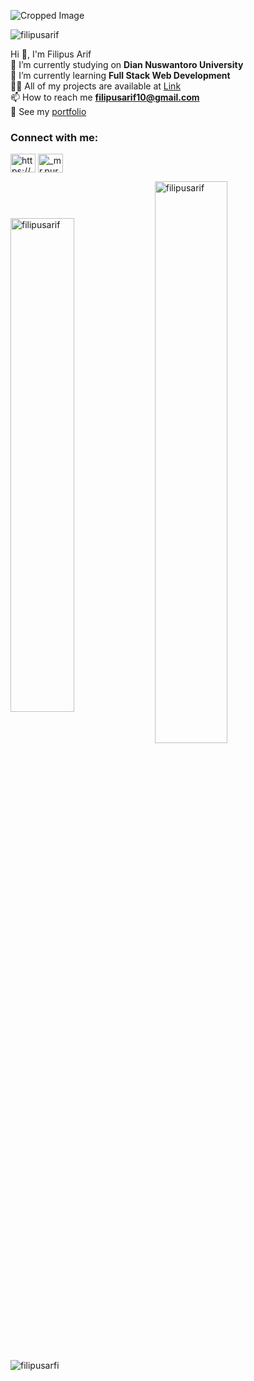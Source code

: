 

![Cropped Image](https://github.com/filipusarif/filipusarif/assets/116370829/8f5f6031-1e64-4e63-9c7b-a9b8c8362e0d)


<!--<img align="right" src="https://github.com/rajaprerak/rajaprerak/blob/master/developer.gif" alt="Coder GIF" style="margin-top:-40px" align="right" width="380" height="280"> -->


<p align="left" margin="100px"> <img src="https://komarev.com/ghpvc/?username=filipusarif&label=Profile%20views&color=0e75b6&style=flat" alt="filipusarif" /> </p>

Hi 👋, I'm Filipus Arif<br>
🔭 I’m currently studying on **Dian Nuswantoro University**<br>
🌱 I’m currently learning **Full Stack Web Development**<br>
👨‍💻 All of my projects are available at [Link](https://github.com/filipusarif?tab=repositories)<br>
📫 How to reach me **filipusarif10@gmail.com**<br>
📔 See my [portfolio](https://filipusarif.vercel.app/) <br>


<h3 align="left">Connect with me:</h3>
<p align="left">


<a href="https://www.linkedin.com/in/filipus-arif-kristiyan/" target="blank"><img align="center" src="https://raw.githubusercontent.com/rahuldkjain/github-profile-readme-generator/master/src/images/icons/Social/linked-in-alt.svg" alt="https://www.linkedin.com/in/purvesh-patil-92273a238/" height="30" width="40" /></a>
<a href="https://www.instagram.com/filipusarif._/" target="blank"><img align="center" src="https://raw.githubusercontent.com/rahuldkjain/github-profile-readme-generator/master/src/images/icons/Social/instagram.svg" alt="_mr.purvesh_" height="30" width="40" /></a>


<!-- <h3 align="left">Languages and Tools:</h3 -->
<!-- <p align="left"> 
   <a href="https://www.w3.org/html/" target="_blank" rel="noreferrer"> <img src="https://raw.githubusercontent.com/devicons/devicon/master/icons/html5/html5-original-wordmark.svg" alt="html5" width="40" height="40"/> </a> 
  <a href="https://www.w3schools.com/css/" target="_blank" rel="noreferrer"> <img src="https://raw.githubusercontent.com/devicons/devicon/master/icons/css3/css3-original-wordmark.svg" alt="css3" width="40" height="40"/> </a> 
<a href="https://getbootstrap.com" target="_blank" rel="noreferrer"> <img src="https://raw.githubusercontent.com/devicons/devicon/master/icons/bootstrap/bootstrap-plain-wordmark.svg" alt="bootstrap" width="40" height="40"/> </a> 
<a href="https://www.cprogramming.com/" target="_blank" rel="noreferrer"> </a> 
<a href="https://www.w3schools.com/cpp/" target="_blank" rel="noreferrer"> <img src="https://raw.githubusercontent.com/devicons/devicon/master/icons/cplusplus/cplusplus-original.svg" alt="cplusplus" width="40" height="40"/> </a> 
  <a href="https://git-scm.com/" target="_blank" rel="noreferrer"> <img src="https://www.vectorlogo.zone/logos/git-scm/git-scm-icon.svg" alt="git" width="40" height="40"/> </a> 
  <a href="https://www.java.com" target="_blank" rel="noreferrer"> <img src="https://raw.githubusercontent.com/devicons/devicon/master/icons/java/java-original.svg" alt="java" width="40" height="40"/> </a> 
  <a href="https://developer.mozilla.org/en-US/docs/Web/JavaScript" target="_blank" rel="noreferrer"> <img src="https://raw.githubusercontent.com/devicons/devicon/master/icons/javascript/javascript-original.svg" alt="javascript" width="40" height="40"/> </a> 
  <a href="https://nodejs.org" target="_blank" rel="noreferrer"> <img src="https://raw.githubusercontent.com/devicons/devicon/master/icons/nodejs/nodejs-original-wordmark.svg" alt="nodejs" width="40" height="40"/> </a> 
  <a href="https://www.photoshop.com/en" target="_blank" rel="noreferrer"> <img src="https://raw.githubusercontent.com/devicons/devicon/master/icons/photoshop/photoshop-line.svg" alt="photoshop" width="40" height="40"/> </a> 
  <a href="https://www.python.org" target="_blank" rel="noreferrer"> <img src="https://raw.githubusercontent.com/devicons/devicon/master/icons/python/python-original.svg" alt="python" width="40" height="40"/> </a> 
  <a href="https://reactjs.org/" target="_blank" rel="noreferrer"> <img src="https://raw.githubusercontent.com/devicons/devicon/master/icons/react/react-original-wordmark.svg" alt="react" width="40" height="40"/> </a>
</p>
 -->
<p>
<img align="center" src="https://github-readme-stats.vercel.app/api?username=filipusarif&show_icons=true&locale=en&theme=merko" alt="filipusarif" width="45%"/>
<img align="center" src="https://github-readme-streak-stats.herokuapp.com/?user=filipusarif&theme=merko" alt="filipusarif" width="48%" />
<p align="center">
<img align="left" src="https://github-readme-stats.vercel.app/api/top-langs?username=filipusarif&show_icons=true&locale=en&layout=compact&theme=merko" alt="filipusarfi"/>
</p>
</p>
